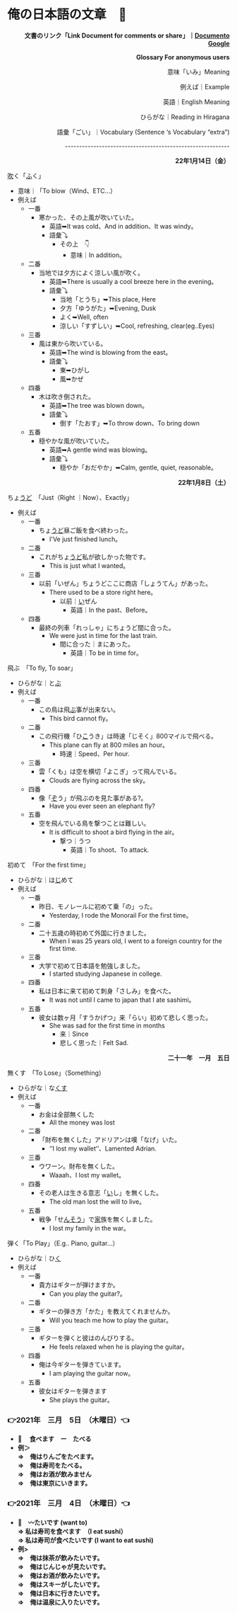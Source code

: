 # 俺の日本語の文章　🗾

<p style="text-align: right">
<strong>文書のリンク「Link Document for comments or share」｜<a href="https://docs.google.com/document/d/1DNJ3rq0q8-WFg3ZfAA9lsKQjnd5m6812j3Q9hRGxQGI/edit?usp=sharing">Documento Google </a></strong></p>

<p style="text-align: right">
<strong>Glossary For anonymous users</strong></p>

<p style="text-align: right">
意味「いみ」Meaning</p>

<p style="text-align: right">
例えば｜Example</p>

<p style="text-align: right">
英語｜English Meaning</p>

<p style="text-align: right">
ひらがな｜Reading in Hiragana</p>

<p style="text-align: right">
語彙「ごい」｜Vocabulary (Sentence ‘s Vocabulary “extra”)</p>

<p style="text-align: right">
----------------------------------------------------------</p>


<p style="text-align: right">
<strong>22年1月14日（金）</strong></p>

<span style="text-decoration:underline;">吹</span>く「<span style="text-decoration:underline;">ふ</span>く」

* 意味｜「To blow（Wind、ETC...）
* 例えば
    * 一番　
        * 寒かった、その上風が吹いていた。
            * 英語➥It was cold、And in addition、It was windy。
            * 語彙⤵
                * その上　👇
                    * 意味｜In addition。
    * 二番
        * 当地では夕方によく涼しい風が吹く。
            * 英語➥There is usually a cool breeze here in the evening。
            * 語彙⤵
                * 当地「とうち」➥This place, Here
                * 夕方「ゆうがた」➥Evening, Dusk
                * よく➥Well, often
                * 涼しい「すずしい」➥Cool, refreshing, clear(eg..Eyes)
    * 三番
        * 風は東から吹いている。
            * 英語➥The wind is blowing from the east。
            * 語彙⤵
                * 東➥ひがし
                * 風➥かぜ
    * 四番
        * 木は吹き倒された。
            * 英語➥The tree was blown down。
            * 語彙⤵
                * 倒す「たおす」➥To throw down、To bring down
    * 五番
        * 穏やかな風が吹いていた。
            * 英語➥A gentle wind was blowing。
            * 語彙⤵
                * 穏やか「おだやか」➥Calm, gentle, quiet, reasonable。

<p style="text-align: right">
<strong>22年1月8日（土）</strong></p>


ちょ<span style="text-decoration:underline;">うど</span>　「Just（Right ｜Now）、Exactly」



* 例えば
    * 一番
        * ちょ<span style="text-decoration:underline;">うど</span>昼ご飯を食べ終わった。
            * I'Ve just finished lunch。
    * 二番
        * これがちょ<span style="text-decoration:underline;">うど</span>私が欲しかった物です。
            * This is just what I wanted。
    * 三番
        * 以前「いぜん」ちょうどここに商店「しょうてん」があった。
            * There used to be a store right here。
                * 以前｜<span style="text-decoration:underline;">い</span>ぜん
                    * 英語｜In the past、Before。
    * 四番
        * 最終の列車「れっしゃ」にちょうど間に合った。
            * We were just in time for the last train.
                * 間に合った｜まにあった。
                    * 英語｜To be in time for。　

飛ぶ　「To fly, To soar」



* ひらがな｜と<span style="text-decoration:underline;">ぶ</span>
* 例えば
    * 一番
        * この鳥は飛<span style="text-decoration:underline;">ぶ</span>事が出来ない。
            * This bird cannot fly。
    * 二番
        * この飛行機「ひ<span style="text-decoration:underline;">こ</span>うき」は時速「じそく」800マイルで飛べる。
            * This plane can fly at 800 miles an hour。
                * 時速｜Speed、Per hour.
    * 三番
        * 雲「くも」は空を横切「よこぎ」って飛んでいる。
            * Clouds are flying across the sky。
    * 四番
        * 像「<span style="text-decoration:underline;">ぞ</span>う」が飛ぶのを見た事がある?。
            * Have you ever seen an elephant fly?
    * 五番
        * 空を飛んでいる鳥を撃つことは難しい。
            * It is difficult to shoot a bird flying in the air。
                * 撃つ｜うつ
                    * 英語｜To shoot、To attack.

初めて　「For the first time」



* ひらがな｜は<span style="text-decoration:underline;">じ</span>めて
* 例えば
    * 一番
        * 昨日、モノレールに初めて乗「の」った。
            * Yesterday, I rode the Monorail For the first time。
    * 二番
        * 二十五歳の時初めて外国に行きました。
            * When I was 25 years old, I went to a foreign country for the first time.
    * 三番
        * 大学で初めて日本語を勉強しました。
            * I started studying Japanese in college.
    * 四番
        * 私は日本に来て初めて刺身「さしみ」を食べた。
            * It was not until I came to japan that I ate sashimi。
    * 五番
        * 彼女は数ヶ月「すうかげつ」来「らい」初めて悲しく思った。
            * She was sad for the first time in months 
                * 来｜Since
                * 悲しく思った｜Felt Sad.

<p style="text-align: right">
<strong>二十一年　一月　五日　</strong></p>


無くす　「To Lose」（Something）



* ひらがな｜な<span style="text-decoration:underline;">くす</span>
* 例えば
    * 一番
        * お金は全部無くした
            * All the money was lost
    * 二番
        * 「財布を無くした」アドリアンは嘆「なげ」いた。
            * ‘’I lost my wallet‘’、Lamented Adrian.
    * 三番
        * ウワーン。財布を無くした。
            * Waaah、I lost my wallet。
    * 四番
        * その老人は生きる意志「<span style="text-decoration:underline;">い</span>し」を無くした。
            * The old man lost the will to live。
    * 五番
        * 戦争「せ<span style="text-decoration:underline;">んそう</span>」で<span style="text-decoration:underline;">家</span>族を無くしました。
            * I lost my family in the war。

弾く「To Play」（E.g.. Piano, guitar...）



* ひらがな｜ひ<span style="text-decoration:underline;">く</span>
* 例えば
    * 一番
        * 貴方はギターが弾けますか。
            * Can you play the guitar?。
    * 二番
        * ギターの弾き方「かた」を教えてくれませんか。
            * Will you teach me how to play the guitar。
    * 三番
        * ギターを弾くと彼はのんびりする。
            * He feels relaxed when he is playing the guitar。
    * 四番
        * 俺は今ギターを弾きています。
            * I am playing the guitar now。
    * 五番
        * 彼女はギターを弾きます
            * She plays the guitar。

### 👉2021年　三月　5日　（木曜日）👈
- 🌅　<b> 食べます　ー　たべる <br>
- 例＞<br>
⇒　俺はりんごをたべます。<br>
⇒　俺は寿司をたべる。<br> 
⇒　俺はお酒が飲みません <br>
⇒　俺は東京にいきます。<br>

    
### 👉2021年　三月　4日　（木曜日）👈
- 🌅　<b>〰たいです</b> (want to) <br>
⇒ 私は寿司を食べます　（I eat sushi）<br>
⇒ 私は寿司が食べたいです (I want to eat sushi) <br>
- 例> <br>
⇒　俺は抹茶が飲みたいです。 <br>
⇒　俺はじんじゃが見たいです。<br>
⇒　俺はお酒が飲みたいです。<br>
⇒　俺はスキーがしたいです。<br>
⇒　俺は日本に行きたいです。<br>
⇒　俺は温泉に入りたいです。





